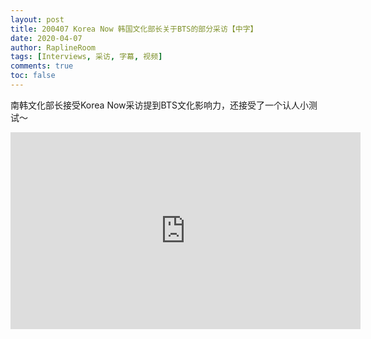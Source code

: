 ```yaml
---
layout: post
title: 200407 Korea Now 韩国文化部长关于BTS的部分采访【中字】
date: 2020-04-07
author: RaplineRoom
tags: [Interviews, 采访, 字幕, 视频]
comments: true
toc: false
---
```


南韩文化部长接受Korea Now采访提到BTS文化影响力，还接受了一个认人小测试～

<div class="video-container"><iframe width="560" height="315" src="https://www.youtube.com/embed/V1xZEizn2zY" frameborder="0" allow="accelerometer; autoplay; encrypted-media; gyroscope; picture-in-picture" allowfullscreen></iframe></div>